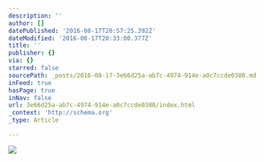 ```yaml
---
description: ''
author: []
datePublished: '2016-08-17T20:57:25.392Z'
dateModified: '2016-08-17T20:33:00.377Z'
title: ''
publisher: {}
via: {}
starred: false
sourcePath: _posts/2016-08-17-3e66d25a-ab7c-4974-914e-a0c7ccde0380.md
inFeed: true
hasPage: true
inNav: false
url: 3e66d25a-ab7c-4974-914e-a0c7ccde0380/index.html
_context: 'http://schema.org'
_type: Article

---
```

![](https://the-grid-user-content.s3-us-west-2.amazonaws.com/9c867d67-9a0d-4044-a5c2-4897d16ae294.jpg)